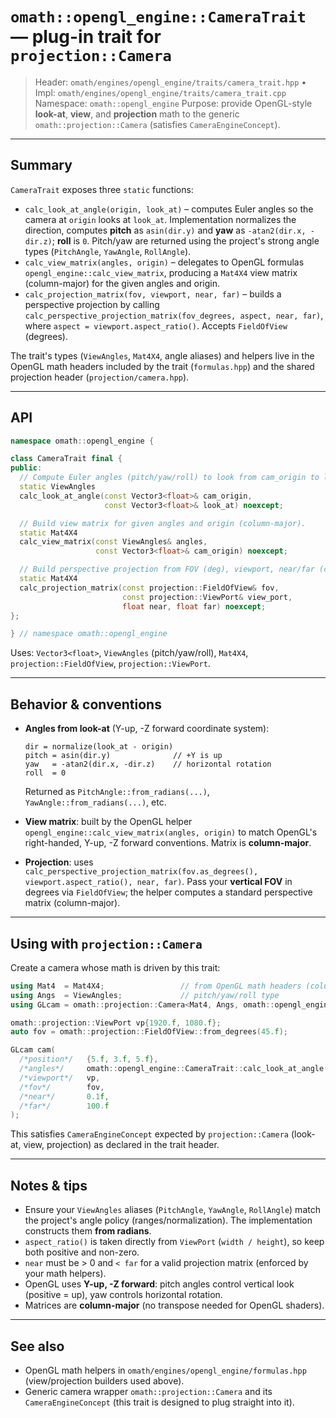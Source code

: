 # `omath::opengl_engine::CameraTrait` — plug-in trait for `projection::Camera`

> Header: `omath/engines/opengl_engine/traits/camera_trait.hpp` • Impl: `omath/engines/opengl_engine/traits/camera_trait.cpp`
> Namespace: `omath::opengl_engine`
> Purpose: provide OpenGL-style **look-at**, **view**, and **projection** math to the generic `omath::projection::Camera` (satisfies `CameraEngineConcept`).

---

## Summary

`CameraTrait` exposes three `static` functions:

* `calc_look_at_angle(origin, look_at)` – computes Euler angles so the camera at `origin` looks at `look_at`. Implementation normalizes the direction, computes **pitch** as `asin(dir.y)` and **yaw** as `-atan2(dir.x, -dir.z)`; **roll** is `0`. Pitch/yaw are returned using the project's strong angle types (`PitchAngle`, `YawAngle`, `RollAngle`).
* `calc_view_matrix(angles, origin)` – delegates to OpenGL formulas `opengl_engine::calc_view_matrix`, producing a `Mat4X4` view matrix (column-major) for the given angles and origin.
* `calc_projection_matrix(fov, viewport, near, far)` – builds a perspective projection by calling `calc_perspective_projection_matrix(fov_degrees, aspect, near, far)`, where `aspect = viewport.aspect_ratio()`. Accepts `FieldOfView` (degrees).

The trait's types (`ViewAngles`, `Mat4X4`, angle aliases) and helpers live in the OpenGL math headers included by the trait (`formulas.hpp`) and the shared projection header (`projection/camera.hpp`).

---

## API

```cpp
namespace omath::opengl_engine {

class CameraTrait final {
public:
  // Compute Euler angles (pitch/yaw/roll) to look from cam_origin to look_at.
  static ViewAngles
  calc_look_at_angle(const Vector3<float>& cam_origin,
                     const Vector3<float>& look_at) noexcept;

  // Build view matrix for given angles and origin (column-major).
  static Mat4X4
  calc_view_matrix(const ViewAngles& angles,
                   const Vector3<float>& cam_origin) noexcept;

  // Build perspective projection from FOV (deg), viewport, near/far (column-major).
  static Mat4X4
  calc_projection_matrix(const projection::FieldOfView& fov,
                         const projection::ViewPort& view_port,
                         float near, float far) noexcept;
};

} // namespace omath::opengl_engine
```

Uses: `Vector3<float>`, `ViewAngles` (pitch/yaw/roll), `Mat4X4`, `projection::FieldOfView`, `projection::ViewPort`.

---

## Behavior & conventions

* **Angles from look-at** (Y-up, -Z forward coordinate system):

  ```
  dir = normalize(look_at - origin)
  pitch = asin(dir.y)              // +Y is up
  yaw   = -atan2(dir.x, -dir.z)    // horizontal rotation
  roll  = 0
  ```

  Returned as `PitchAngle::from_radians(...)`, `YawAngle::from_radians(...)`, etc.

* **View matrix**: built by the OpenGL helper `opengl_engine::calc_view_matrix(angles, origin)` to match OpenGL's right-handed, Y-up, -Z forward conventions. Matrix is **column-major**.

* **Projection**: uses `calc_perspective_projection_matrix(fov.as_degrees(), viewport.aspect_ratio(), near, far)`. Pass your **vertical FOV** in degrees via `FieldOfView`; the helper computes a standard perspective matrix (column-major).

---

## Using with `projection::Camera`

Create a camera whose math is driven by this trait:

```cpp
using Mat4  = Mat4X4;                 // from OpenGL math headers (column-major)
using Angs  = ViewAngles;             // pitch/yaw/roll type
using GLcam = omath::projection::Camera<Mat4, Angs, omath::opengl_engine::CameraTrait>;

omath::projection::ViewPort vp{1920.f, 1080.f};
auto fov = omath::projection::FieldOfView::from_degrees(45.f);

GLcam cam(
  /*position*/   {5.f, 3.f, 5.f},
  /*angles*/     omath::opengl_engine::CameraTrait::calc_look_at_angle({5,3,5},{0,0,0}),
  /*viewport*/   vp,
  /*fov*/        fov,
  /*near*/       0.1f,
  /*far*/        100.f
);
```

This satisfies `CameraEngineConcept` expected by `projection::Camera` (look-at, view, projection) as declared in the trait header.

---

## Notes & tips

* Ensure your `ViewAngles` aliases (`PitchAngle`, `YawAngle`, `RollAngle`) match the project's angle policy (ranges/normalization). The implementation constructs them **from radians**.
* `aspect_ratio()` is taken directly from `ViewPort` (`width / height`), so keep both positive and non-zero.
* `near` must be > 0 and `< far` for a valid projection matrix (enforced by your math helpers).
* OpenGL uses **Y-up, -Z forward**: pitch angles control vertical look (positive = up), yaw controls horizontal rotation.
* Matrices are **column-major** (no transpose needed for OpenGL shaders).

---

## See also

* OpenGL math helpers in `omath/engines/opengl_engine/formulas.hpp` (view/projection builders used above).
* Generic camera wrapper `omath::projection::Camera` and its `CameraEngineConcept` (this trait is designed to plug straight into it).
